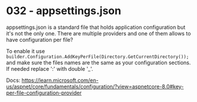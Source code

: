 # 032 - appsettings.json  #

appsettings.json is a standard file that holds application configuration but it's not the only one. There are multiple providers and one of them allows to have configuration per file?

To enable it use `builder.Configuration.AddKeyPerFile(Directory.GetCurrentDirectory());` and make sure the files names are the same as your configuration sections. If needed replace ':' with double '_'.

Docs: https://learn.microsoft.com/en-us/aspnet/core/fundamentals/configuration/?view=aspnetcore-8.0#key-per-file-configuration-provider
